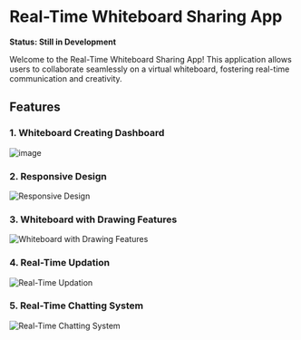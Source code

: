 # Real-Time Whiteboard Sharing App

**Status: Still in Development**

Welcome to the Real-Time Whiteboard Sharing App! This application allows users to collaborate seamlessly on a virtual whiteboard, fostering real-time communication and creativity.

## Features

### 1. Whiteboard Creating Dashboard
![image](https://github.com/varshith03/Real-Time-WhiteBoard-Sharing-App/assets/56431994/3249e824-e925-4efa-a65d-7f4388cf027c)


### 2. Responsive Design
![Responsive Design](https://github.com/varshith03/Real-Time-WhiteBoard-Sharing-App/assets/56431994/8b917b01-9b7f-4752-aee0-f5bc778a4eb2)

### 3. Whiteboard with Drawing Features
![Whiteboard with Drawing Features](https://github.com/varshith03/Real-Time-WhiteBoard-Sharing-App/assets/56431994/46b38570-b270-4702-b3ba-abf8796659e4)

### 4. Real-Time Updation
![Real-Time Updation](https://github.com/varshith03/Real-Time-WhiteBoard-Sharing-App/assets/56431994/06189279-dcb1-4d1b-a12a-5b2a4e07ddbd)

### 5. Real-Time Chatting System
![Real-Time Chatting System](https://github.com/varshith03/Real-Time-WhiteBoard-Sharing-App/assets/56431994/3a39ca99-d0b1-4763-af1f-7ee4d2d5f03e)

